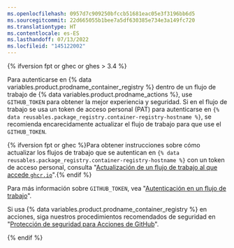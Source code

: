 ```yaml
---
ms.openlocfilehash: 0957d7c909250bfccb51681eac05e3f3196bb6d5
ms.sourcegitcommit: 22d665055b1bee7a5df630385e734e3a149fc720
ms.translationtype: HT
ms.contentlocale: es-ES
ms.lasthandoff: 07/13/2022
ms.locfileid: "145122002"
---
```

{% ifversion fpt or ghec or ghes > 3.4 %}

Para autenticarse en {% data variables.product.prodname_container_registry %} dentro de un flujo de trabajo de {% data variables.product.prodname_actions %}, use `GITHUB_TOKEN` para obtener la mejor experiencia y seguridad. Si en el flujo de trabajo se usa un token de acceso personal (PAT) para autenticarse en `{% data reusables.package_registry.container-registry-hostname %}`, se recomienda encarecidamente actualizar el flujo de trabajo para que use el `GITHUB_TOKEN`.

{% ifversion fpt or ghec %}Para obtener instrucciones sobre cómo actualizar los flujos de trabajo que se autentican en `{% data reusables.package_registry.container-registry-hostname %}` con un token de acceso personal, consulta "[Actualización de un flujo de trabajo al que accede `ghcr.io`](/packages/managing-github-packages-using-github-actions-workflows/publishing-and-installing-a-package-with-github-actions#upgrading-a-workflow-that-accesses-ghcrio)".{% endif %}

Para más información sobre `GITHUB_TOKEN`, vea "[Autenticación en un flujo de trabajo](/actions/reference/authentication-in-a-workflow#using-the-github_token-in-a-workflow)".

Si usa {% data variables.product.prodname_container_registry %} en acciones, siga nuestros procedimientos recomendados de seguridad en "[Protección de seguridad para Acciones de GitHub](/actions/getting-started-with-github-actions/security-hardening-for-github-actions#considering-cross-repository-access)".

{% endif %}

